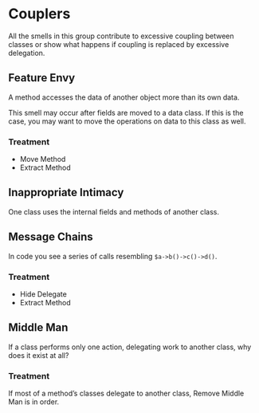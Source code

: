 # Couplers

All the smells in this group contribute to excessive coupling between classes or show what happens if coupling is replaced by excessive delegation.

## Feature Envy

A method accesses the data of another object more than its own data.

This smell may occur after fields are moved to a data class. If this is the case, you may want to move the operations on data to this class as well.

### Treatment

- Move Method
- Extract Method

## Inappropriate Intimacy

One class uses the internal fields and methods of another class.

## Message Chains

In code you see a series of calls resembling `$a->b()->c()->d()`.

### Treatment

- Hide Delegate
- Extract Method

## Middle Man

If a class performs only one action, delegating work to another class, why does it exist at all?

### Treatment

If most of a method’s classes delegate to another class, Remove Middle Man is in order.